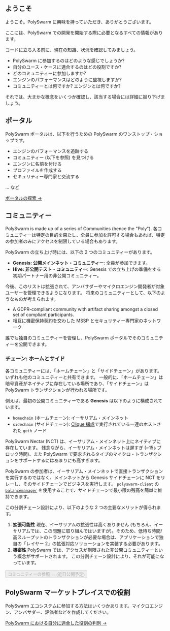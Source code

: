## ようこそ

ようこそ。PolySwarm に興味を持っていただき、ありがとうございます。

ここには、PolySwarm での開発を開始する際に必要となるすべての情報があります。

コードに立ち入る前に、現在の知識、状況を確認してみましょう。

* PolySwarm に参加するのはどのような感じでしょうか?
* 自分のユース・ケースに適合するのはどの役割ですか?
* どのコミュニティーに参加しますか?
* エンジンのパフォーマンスはどのように監視しますか?
* コミュニティーとは何ですか? エンジンとは何ですか?

それでは、大まかな概念をいくつか確認し、該当する場合には詳細に掘り下げましょう。

## ポータル

PolySwarm ポータルは、以下を行うための PolySwarm のワンストップ・ショップです。

* エンジンのパフォーマンスを追跡する
* コミュニティー (以下を参照) を見つける
* エンジンに名前を付ける
* プロファイルを作成する
* セキュリティー専門家と交流する

... など

[ポータルの探索 →](https://polyswarm.network/)

## コミュニティー

PolySwarm is made up of a series of Communities (hence the "Poly"). 各コミュニティーは特定の目的を果たし、全員に参加を許可する場合もあれば、特定の参加者のみにアクセスを制限している場合もあります。

PolySwarm の立ち上げ時には、以下の 2 つのコミュニティーがあります。

* **Genesis: 公開メインネット・コミュニティー**: 全員が参加できます。
* **Hive: 非公開テスト・コミュニティー**: Genesis での立ち上げの準備をする初期パートナー用の非公開コミュニティー。

今後、このリストは拡張されて、アンバサダーやマイクロエンジン開発者が対象ユーザーを管理できるようになります。 将来のコミュニティーとして、以下のようなものが考えられます。

* A GDPR-compliant community with artifact sharing amongst a closed set of compliant participants.
* 相互に機密保持契約を交わした MSSP とセキュリティー専門家のネットワーク

誰でも独自のコミュニティーを管理し、PolySwarm ポータルでそのコミュニティーを公開できます。

### チェーン: ホームとサイド

各コミュニティーには、「ホームチェーン」と「サイドチェーン」があります。いずれも他のコミュニティーと共有できます。 一般的に、「ホームチェーン」は暗号資産がネイティブに存在している場所であり、「サイドチェーン」は PolySwarm トランザクションが行われる場所です。

例えば、最初の公開コミュニティーである **Genesis** は以下のように構成されています。

* `homechain` (ホームチェーン): イーサリアム・メインネット
* `sidechain` (サイドチェーン): [Clique 構成](https://github.com/ethereum/EIPs/issues/225)で実行されている一連のホストされた `geth` ノード

PolySwarm Nectar (NCT) は、イーサリアム・メインネット上にネイティブに存在しています。 残念ながら、イーサリアム・メインネットは遅すぎ (~15s ブロック時間)、また PolySwarm で要求されるタイプのマイクロ・トランザクションをサポートするにはあまりにも高すぎます。

PolySwarm の参加者は、イーサリアム・メインネットで直接トランザクションを実行するのではなく、メインネットから Genesis サイドチェーンに NCT をリレーし、そのサイドチェーンでビジネスを実行します。 `polyswarm-client` の [`balancemanager`](https://github.com/polyswarm/polyswarm-client/tree/master/src/balancemanager) を使用することで、サイドチェーンで最小限の残高を簡単に維持できます。

この分割チェーン設計により、以下のような 2 つの主要なメリットが得られます。

1. **拡張可能性** 現在、イーサリアムの拡張性は高くありません (もちろん、イーサリアムでは、この問題に取り組んではいますが)。そのため、低待ち時間/高スループットのトランザクションが必要な場合は、アプリケーションで独自の「レイヤー 2」の拡張対応ソリューションを実装する必要があります。
2. **機密性** PolySwarm では、アクセスが制限された非公開コミュニティーという概念がサポートされます。 この分割チェーン設計により、それが可能になっています。

<button disabled>コミュニティーの参照 → (近日公開予定)</button>

## PolySwarm マーケットプレイスでの役割

PolySwarm エコシステムに参加する方法はいくつかあります。マイクロエンジン、アンバサダー、評価者などを作成してください。

[PolySwarm における自分に適合した役割の判別 →](/concepts-participants/)